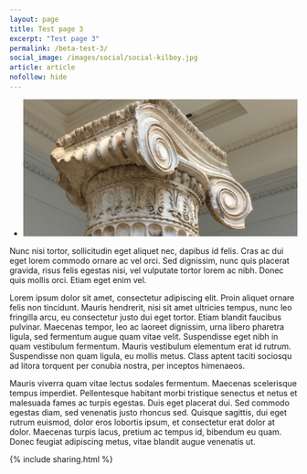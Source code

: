 ```yaml
---
layout: page
title: Test page 3
excerpt: "Test page 3"
permalink: /beta-test-3/
social_image: /images/social/social-kilboy.jpg
article: article
nofollow: hide
---
```


<ul class="list">
<li class="full">
<a class="fancybox" rel="group" href="/images/essays/erechtheion-capital/erichtheion-capital-from-british-museum.jpg" alt="Erichtheion capital from British Museum">
<img src="/images/essays/erechtheion-capital/thumbs/erichtheion-capital-from-british-museum.jpg" alt="Erichtheion capital from British Museum" />
</a>
</li>
</ul>

Nunc nisi tortor, sollicitudin eget aliquet nec, dapibus id felis. Cras ac dui eget lorem commodo ornare ac vel orci. Sed dignissim, nunc quis placerat gravida, risus felis egestas nisi, vel vulputate tortor lorem ac nibh. Donec quis mollis orci. Etiam eget enim vel.

Lorem ipsum dolor sit amet, consectetur adipiscing elit. Proin aliquet ornare felis non tincidunt. Mauris hendrerit, nisi sit amet ultricies tempus, nunc leo fringilla arcu, eu consectetur justo dui eget tortor. Etiam blandit faucibus pulvinar. Maecenas tempor, leo ac laoreet dignissim, urna libero pharetra ligula, sed fermentum augue quam vitae velit. Suspendisse eget nibh in quam vestibulum fermentum. Mauris vestibulum elementum erat id rutrum. Suspendisse non quam ligula, eu mollis metus. Class aptent taciti sociosqu ad litora torquent per conubia nostra, per inceptos himenaeos.

Mauris viverra quam vitae lectus sodales fermentum. Maecenas scelerisque tempus imperdiet. Pellentesque habitant morbi tristique senectus et netus et malesuada fames ac turpis egestas. Duis eget placerat dui. Sed commodo egestas diam, sed venenatis justo rhoncus sed. Quisque sagittis, dui eget rutrum euismod, dolor eros lobortis ipsum, et consectetur erat dolor at dolor. Maecenas turpis lacus, pretium ac tempus id, bibendum eu quam. Donec feugiat adipiscing metus, vitae blandit augue venenatis ut.

{% include sharing.html %}